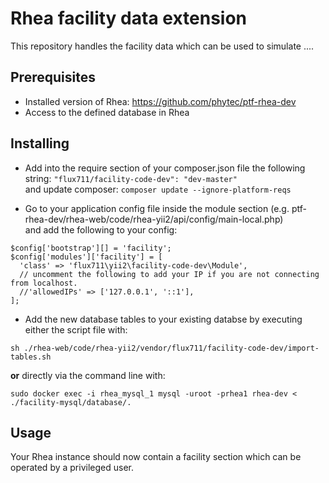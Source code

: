 # Rhea facility data extension

This repository handles the facility data which can be used to simulate ....

## Prerequisites

* Installed version of Rhea: https://github.com/phytec/ptf-rhea-dev
* Access to the defined database in Rhea

## Installing
* Add into the require section of your composer.json file the following string: ```"flux711/facility-code-dev": "dev-master" ```  
and update composer: ```composer update --ignore-platform-reqs```

* Go to your application config file inside the module section (e.g. ptf-rhea-dev/rhea-web/code/rhea-yii2/api/config/main-local.php)  
and add the following to your config:
```
$config['bootstrap'][] = 'facility';
$config['modules']['facility'] = [
  'class' => 'flux711\yii2\facility-code-dev\Module',
  // uncomment the following to add your IP if you are not connecting from localhost.
  //'allowedIPs' => ['127.0.0.1', '::1'],
];
```

* Add the new database tables to your existing databse by executing either the script file with:
```
sh ./rhea-web/code/rhea-yii2/vendor/flux711/facility-code-dev/import-tables.sh 
```
**or** directly via the command line with:
```
sudo docker exec -i rhea_mysql_1 mysql -uroot -prhea1 rhea-dev < ./facility-mysql/database/.
```
## Usage
Your Rhea instance should now contain a facility section which can be operated by a privileged user.

